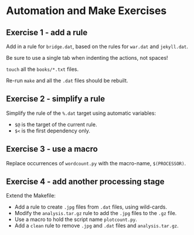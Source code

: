 Automation and Make Exercises
=============================

Exercise 1 - add a rule 
-----------------------

Add in a rule for `bridge.dat`, based on the rules for `war.dat` and
`jekyll.dat`.

Be sure to use a single tab when indenting the actions, not spaces!

`touch` all the `books/*.txt` files.

Re-run `make` and all the `.dat` files should be rebuilt.

Exercise 2 - simplify a rule 
----------------------------

Simplify the rule of the `%.dat` target using automatic variables:

* `$@` is the target of the current rule.
* `$<` is the first dependency only.

Exercise 3 - use a macro
------------------------

Replace occurrences of `wordcount.py` with the macro-name,
`$(PROCESSOR)`.

Exercise 4 - add another processing stage
-----------------------------------------

Extend the Makefile:

* Add a rule to create `.jpg` files from `.dat` files, using wild-cards.
* Modify the `analysis.tar.gz` rule to add the `.jpg` files to the `.gz` file.
* Use a macro to hold the script name `plotcount.py`.
* Add a `clean` rule to remove `.jpg` and `.dat` files  and `analysis.tar.gz`.
